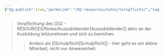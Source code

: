 ```yaml
---
{"dg-publish":true,"permalink":"/02-resources/notes/lernpflicht/","tags":["ausbildung/pflichten"],"noteIcon":"","updated":"2025-09-05T10:12:30.492+02:00"}
---
```


>Verpflichtung des [[02 - RESOURCES/Notes/Auszubildender\|Auszubildender]] aktiv an der Ausbildung teilzunehmen und sich zu bemühen.
>>Anders als [[Schulpflicht\|Schulpflicht]] - hier geht es um aktive Mitarbeit, nicht nur Anwesenheit.